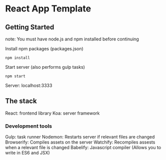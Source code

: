 # React App Template


## Getting Started
note: You must have node.js and npm installed before continuing

Install npm packages (packages.json)
```
npm install
```

Start server (also performs gulp tasks)
```
npm start
```

Server: localhost:3333

## The stack

React: frontend library
Koa: server framework

### Development tools
Gulp: task runner
Nodemon: Restarts server if relevant files are changed
Browserify: Compiles assets on the server
Watchify: Recompiles assests when a relevant file is changed
Babelify: Javascript compiler (Allows you to write in ES6 and JSX)

